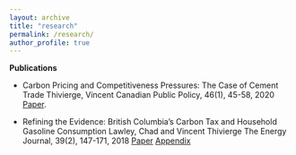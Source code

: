 ```yaml
---
layout: archive
title: "research"
permalink: /research/
author_profile: true
---
```


**Publications**
* Carbon Pricing and Competitiveness Pressures: The Case of Cement Trade
Thivierge, Vincent
Canadian Public Policy, 46(1), 45-58, 2020
[Paper](https://www.utpjournals.press/doi/abs/10.3138/cpp.2017-074?journalCode=cpp}).  

* Refining the Evidence: British Columbia’s Carbon Tax and Household Gasoline Consumption
Lawley, Chad and Vincent Thivierge
The Energy Journal, 39(2), 147-171, 2018
[Paper](https://www.iaee.org/energyjournal/article/3056) [Appendix](https://www.iaee.org/ej/appendix/EJ392_Appendix_Lawley.pdf)
